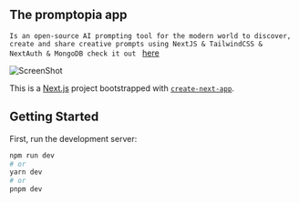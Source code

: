 ## The promptopia app

`Is an open-source AI prompting tool for the modern world to discover, create and share creative prompts using NextJS & TailwindCSS & NextAuth & MongoDB check it out ` 
[here](https://promptopia-indol-three.vercel.app/)


![ScreenShot](https://i.pinimg.com/564x/da/e6/f8/dae6f826ee2f36b7c8e1122faa0318d0.jpg)


This is a [Next.js](https://nextjs.org/) project bootstrapped with [`create-next-app`](https://github.com/vercel/next.js/tree/canary/packages/create-next-app).

## Getting Started

First, run the development server:

```bash
npm run dev
# or
yarn dev
# or
pnpm dev
```

